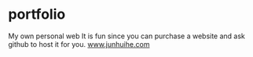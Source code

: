 # portfolio
My own personal web
It is fun since you can purchase a website and ask github to host it for you.
www.junhuihe.com
